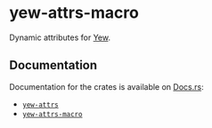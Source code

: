 # yew-attrs-macro

Dynamic attributes for [Yew](https://yew.rs/).

## Documentation

Documentation for the crates is available on [Docs.rs](https://docs.rs/):

-   [`yew-attrs`](https://docs.rs/yew-attrs/latest/yew_attrs/)
-   [`yew-attrs-macro`](https://docs.rs/yew-attrs-macro/latest/yew_attrs_macro/)
